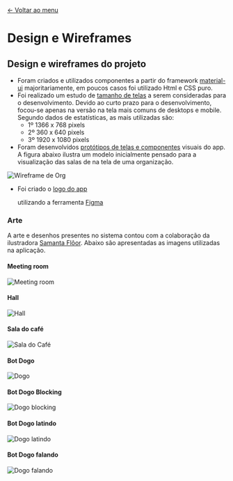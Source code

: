 [<- Voltar ao menu](/README.md#artefatos-do-projeto)


# Design e Wireframes


## Design e wireframes do projeto

* Foram criados e utilizados componentes a partir do framework [material-ui](https://material-ui.com/) majoritariamente, em poucos casos foi utilizado Html e CSS puro.
* Foi realizado um estudo de [tamanho de telas](https://www.figma.com/file/IbrhmOXkLLBB37PmNGmyzc/TCC-Room?node-id=0%3A1) a serem consideradas para o desenvolvimento. Devido ao curto prazo para o desenvolvimento, focou-se apenas na versão na tela mais comuns de desktops e mobile. Segundo dados de estatísticas, as mais utilizadas são:
  * 1º 1366 x 768 pixels
  * 2º 360 x 640 pixels
  * 3º 1920 x 1080 pixels
* Foram desenvolvidos [protótipos de telas e componentes](https://www.figma.com/file/IbrhmOXkLLBB37PmNGmyzc/TCC-Room?node-id=20%3A42) visuais do app. A figura abaixo ilustra um modelo inicialmente pensado para a visualização das salas de na tela de uma organização.

![Wireframe de Org](../.gitbook/assets/org_screen_wireframe.png)

* Foi criado o [logo do app](https://www.figma.com/file/IbrhmOXkLLBB37PmNGmyzc/TCC-Room?node-id=87%3A199) 

  utilizando a ferramenta [Figma](https://www.figma.com/)

### Arte

A arte e desenhos presentes no sistema contou com a colaboração da ilustradora [Samanta Flôor](https://www.samantafloor.com.br/). Abaixo são apresentadas as imagens utilizadas na aplicação.

#### Meeting room

![Meeting room](../.gitbook/assets/meeting-room.jpg)

#### Hall

![Hall](../.gitbook/assets/hall-example.jpg)

#### Sala do café

![Sala do Caf&#xE9;](../.gitbook/assets/sala-cafe.jpg)

#### Bot Dogo

![Dogo](../.gitbook/assets/dogo.jpg)

#### Bot Dogo Blocking

![Dogo blocking](../.gitbook/assets/dogo-unauthorized.gif)

#### Bot Dogo latindo

![Dogo latindo](../.gitbook/assets/dogo-barking.gif)

#### Bot Dogo falando

![Dogo falando](../.gitbook/assets/dogo-talking.jpg)

